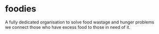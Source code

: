# foodies
A fully dedicated organisation to solve food wastage and hunger problems we connect those who have excess food to those in need of it.
